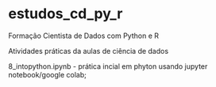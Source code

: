 # estudos_cd_py_r
Formação Cientista de Dados com Python e R

Atividades práticas da aulas de ciência de dados

8_intopython.ipynb - prática incial em phyton usando jupyter notebook/google colab;
